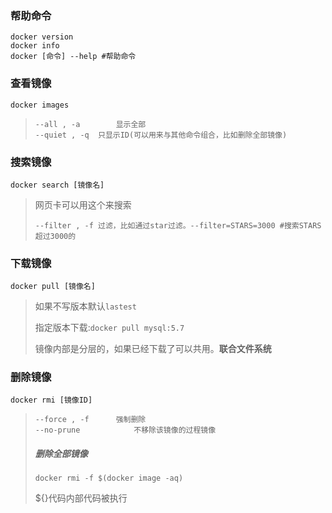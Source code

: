 ### 帮助命令

```shell
docker version
docker info
docker [命令] --help #帮助命令
```

[命令文档]: https://docs.docker.com/reference/



### 查看镜像

```shel
docker images
```

> ```
> --all , -a		显示全部
> --quiet , -q	只显示ID(可以用来与其他命令组合，比如删除全部镜像)
> ```



### 搜索镜像

```
docker search [镜像名]
```

> 网页卡可以用这个来搜索
>
> ```
> --filter , -f	过滤，比如通过star过滤。--filter=STARS=3000 #搜索STARS超过3000的
> ```



### 下载镜像

```
docker pull [镜像名]
```

> 如果不写版本默认`lastest`
>
> 指定版本下载:`docker pull mysql:5.7`
>
> 镜像内部是分层的，如果已经下载了可以共用。**联合文件系统**



### 删除镜像

```
docker rmi [镜像ID]
```

> ```
> --force , -f		强制删除
> --no-prune		    不移除该镜像的过程镜像
> ```
>
> ##### **删除全部镜像**
>
> ```
> docker rmi -f $(docker image -aq)
> ```
>
> ${}代码内部代码被执行



